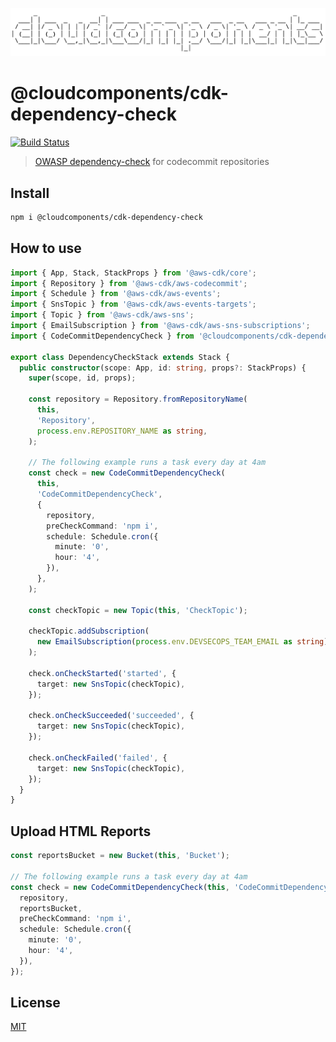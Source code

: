 ![cloudcomponents Logo](/logo.png?raw=true)

# @cloudcomponents/cdk-dependency-check

[![Build Status](https://travis-ci.org/cloudcomponents/cdk-constructs.svg?branch=master)](https://travis-ci.org/cloudcomponents/cdk-constructs)

> [OWASP dependency-check](https://owasp.org/www-project-dependency-check/) for codecommit repositories

## Install

```bash
npm i @cloudcomponents/cdk-dependency-check
```

## How to use

```typescript
import { App, Stack, StackProps } from '@aws-cdk/core';
import { Repository } from '@aws-cdk/aws-codecommit';
import { Schedule } from '@aws-cdk/aws-events';
import { SnsTopic } from '@aws-cdk/aws-events-targets';
import { Topic } from '@aws-cdk/aws-sns';
import { EmailSubscription } from '@aws-cdk/aws-sns-subscriptions';
import { CodeCommitDependencyCheck } from '@cloudcomponents/cdk-dependency-check';

export class DependencyCheckStack extends Stack {
  public constructor(scope: App, id: string, props?: StackProps) {
    super(scope, id, props);

    const repository = Repository.fromRepositoryName(
      this,
      'Repository',
      process.env.REPOSITORY_NAME as string,
    );

    // The following example runs a task every day at 4am
    const check = new CodeCommitDependencyCheck(
      this,
      'CodeCommitDependencyCheck',
      {
        repository,
        preCheckCommand: 'npm i',
        schedule: Schedule.cron({
          minute: '0',
          hour: '4',
        }),
      },
    );

    const checkTopic = new Topic(this, 'CheckTopic');

    checkTopic.addSubscription(
      new EmailSubscription(process.env.DEVSECOPS_TEAM_EMAIL as string),
    );

    check.onCheckStarted('started', {
      target: new SnsTopic(checkTopic),
    });

    check.onCheckSucceeded('succeeded', {
      target: new SnsTopic(checkTopic),
    });

    check.onCheckFailed('failed', {
      target: new SnsTopic(checkTopic),
    });
  }
}
```

## Upload HTML Reports

```typescript
const reportsBucket = new Bucket(this, 'Bucket');

// The following example runs a task every day at 4am
const check = new CodeCommitDependencyCheck(this, 'CodeCommitDependencyCheck', {
  repository,
  reportsBucket,
  preCheckCommand: 'npm i',
  schedule: Schedule.cron({
    minute: '0',
    hour: '4',
  }),
});
```

## License

[MIT](../../LICENSE)
